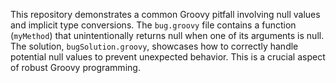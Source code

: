 This repository demonstrates a common Groovy pitfall involving null values and implicit type conversions. The `bug.groovy` file contains a function (`myMethod`) that unintentionally returns null when one of its arguments is null.  The solution, `bugSolution.groovy`, showcases how to correctly handle potential null values to prevent unexpected behavior.  This is a crucial aspect of robust Groovy programming.